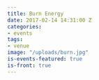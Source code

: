 ```yaml
---
title: Burn Energy
date: 2017-02-14 14:31:00 Z
categories:
- events
tags:
- venue
image: "/uploads/burn.jpg"
is-events-featured: true
is-front: true
---
```


